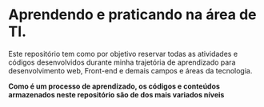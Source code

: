 # Aprendendo e praticando na área de TI.

Este repositório tem como por objetivo reservar todas as atividades e códigos desenvolvidos durante minha trajetória de aprendizado para desenvolvimento web, Front-end e demais campos e áreas da tecnologia.

**Como é um processo de aprendizado, os códigos e conteúdos armazenados neste repositório são de dos mais variados níveis**
